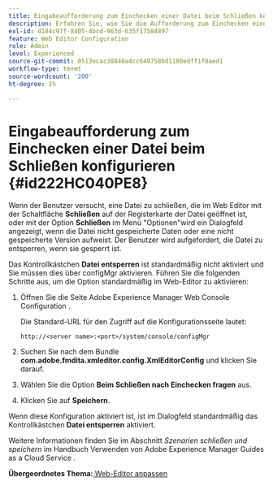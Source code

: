 ```yaml
---
title: Eingabeaufforderung zum Einchecken einer Datei beim Schließen konfigurieren
description: Erfahren Sie, wie Sie die Aufforderung zum Einchecken einer Datei beim Schließen konfigurieren
exl-id: d184c97f-8405-4bcd-963d-635f17584897
feature: Web Editor Configuration
role: Admin
level: Experienced
source-git-commit: 0513ecac38840a4cc649758bd1180edff1f8aed1
workflow-type: tm+mt
source-wordcount: '200'
ht-degree: 1%

---
```


# Eingabeaufforderung zum Einchecken einer Datei beim Schließen konfigurieren {#id222HC040PE8}

Wenn der Benutzer versucht, eine Datei zu schließen, die im Web Editor mit der Schaltfläche **Schließen** auf der Registerkarte der Datei geöffnet ist, oder mit der Option **Schließen** im Menü &quot;Optionen&quot;wird ein Dialogfeld angezeigt, wenn die Datei nicht gespeicherte Daten oder eine nicht gespeicherte Version aufweist. Der Benutzer wird aufgefordert, die Datei zu entsperren, wenn sie gesperrt ist.

Das Kontrollkästchen **Datei entsperren** ist standardmäßig nicht aktiviert und Sie müssen dies über configMgr aktivieren. Führen Sie die folgenden Schritte aus, um die Option standardmäßig im Web-Editor zu aktivieren:

1. Öffnen Sie die Seite Adobe Experience Manager Web Console Configuration .

   Die Standard-URL für den Zugriff auf die Konfigurationsseite lautet:

   ```http
   http://<server name>:<port>/system/console/configMgr
   ```

1. Suchen Sie nach dem Bundle **com.adobe.fmdita.xmleditor.config.XmlEditorConfig** und klicken Sie darauf.

1. Wählen Sie die Option **Beim Schließen nach Einchecken fragen** aus.

1. Klicken Sie auf **Speichern**.


Wenn diese Konfiguration aktiviert ist, ist im Dialogfeld standardmäßig das Kontrollkästchen **Datei entsperren** aktiviert.

Weitere Informationen finden Sie im Abschnitt *Szenarien schließen und speichern* im Handbuch Verwenden von Adobe Experience Manager Guides as a Cloud Service .

**Übergeordnetes Thema:**[ Web-Editor anpassen](conf-web-editor.md)
